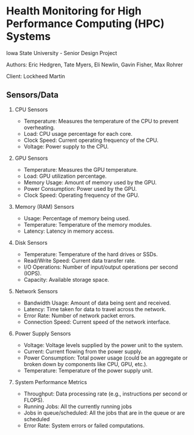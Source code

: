 # Health Monitoring for High Performance Computing (HPC) Systems

Iowa State University - Senior Design Project

Authors: Eric Hedgren, Tate Myers, Eli Newlin, Gavin Fisher, Max Rohrer

Client: Lockheed Martin

## Sensors/Data
1. CPU Sensors
    - Temperature: Measures the temperature of the CPU to prevent overheating.
    - Load: CPU usage percentage for each core.
    - Clock Speed: Current operating frequency of the CPU.
    - Voltage: Power supply to the CPU.

2. GPU Sensors
    - Temperature: Measures the GPU temperature.
    - Load: GPU utilization percentage.
    - Memory Usage: Amount of memory used by the GPU.
    - Power Consumption: Power used by the GPU.
    - Clock Speed: Operating frequency of the GPU.

3. Memory (RAM) Sensors
    - Usage: Percentage of memory being used.
    - Temperature: Temperature of the memory modules.
    - Latency: Latency in memory access.

4. Disk Sensors
    - Temperature: Temperature of the hard drives or SSDs.
    - Read/Write Speed: Current data transfer rate.
    - I/O Operations: Number of input/output operations per second (IOPS).
    - Capacity: Available storage space.

5. Network Sensors
    - Bandwidth Usage: Amount of data being sent and received.
    - Latency: Time taken for data to travel across the network.
    - Error Rate: Number of network packet errors.
    - Connection Speed: Current speed of the network interface.

6. Power Supply Sensors
    - Voltage: Voltage levels supplied by the power unit to the system.
    - Current: Current flowing from the power supply.
    - Power Consumption: Total power usage (could be an aggregate or broken down by components like CPU, GPU, etc.).
    - Temperature: Temperature of the power supply unit.

10. System Performance Metrics

    - Throughput: Data processing rate (e.g., instructions per second or FLOPS).
    - Running Jobs: All the currently running jobs
    - Jobs in queue/scheduled: All the jobs that are in the queue or are scheduled
    - Error Rate: System errors or failed computations.